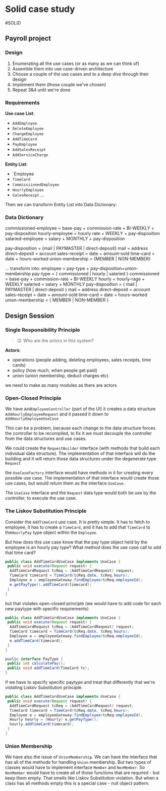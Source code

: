 # Solid case study

#SOLID

## Payroll project

### Design

1. Enumerating all the use cases (or as many as we can think of)
2. Assemble them into use case-driven architecture
3. Choose a couple of the use cases and to a deep dive through their design
4. Implement them (those couple we've chosen)
5. Repeat 3&4 until we're done

### Requirements

**Use case List**:

- `AddEmployee`
- `DeleteEmployee`
- `ChangeEmployee`
- `AddTimeCard`
- `PayEmployee`
- `AddSalesReceipt`
- `AddServiceCharge`

**Entity List**:

- `Employee
- `TimeCard`
- `CommissiionedEmployee`
- `HourlyEmployee`
- `SalesReceipt`
...

Then we can transform Entity List into Data Dictionary:

### Data Dictionary

commissioned-employee = base-pay + commission-rate + BI-WEEKLY + pay-disposition
hourly-employee = hourly rate + WEEKLY + pay-disposition
salaried-employee = salary + MONTHLY + pay-disposition

pay-disposition = {mail | PAYMASTER | direct-deposit}
 mail = address
 direct-deposit = account
sales-receipt = date + amount-sold
time-card = date + hours-worked
union-membership  = {MEMBER | NON-MEMBER}

...
transform into:
employee = pay-type + pay-disposition+union-membership
 pay-type = { commissioned | hourly | salaried }
  commissioned = base-pay + commission-rate + BI-WEEKLY
  hourly = hourly-rage + WEEKLY
  salaried = salary + MONTHLY
 pay-disposition = { mail | PAYMASTER | direct-deposit }
  mail = address
  direct-deposit = account
 sales-receipt = date + amount-sold
 time-card = date + hours-worked
 union-membership = { MEMBER | NON-MEMBER }

## Design Session

### Single Responsibility Principle
>
> Q: Who are the actors in this system?

**Actors**:

- operations (people adding, deleting employees, sales receipts, time cards)
- policy (how much, when people get paid)
- union (union membership, deduct charges etc)

we need to make as many modules as there are actors

### Open-Closed Principle

We have `AddEmployeeController` (part of the UI) it creates a data structure `AddHourlyEmployeeRequest`
and it passed it down to `AddHourlyEmployeeUseCase`

This can be a problem, because each change to the data structure forces the controller to be recompiled,
to fix it we must decouple the controller from the data structures and use cases.

We could create the `RequestBuilder` interface (with methods that build each individual data structure).
The implementation of that interface will do the building and it will return those data structures
under the degenerate type `Request`

the `UseCaseFactory` interface would have methods in it for creating every possible use case.
The implementation of that interface would create those use cases, but would return them as the interface `UseCase`.

The `UseCase` interface and the `Request` data type would both be use by the controller, to execute the use case.

### The Liskov Substitution Principle

Consider the `AddTimeCard` use case. It is pretty simple. It has to fetch to employee, it has to create a `TimeCard`,
and it has to add that `TimeCard` to the`HourlyPay` type object within the `Employee`.

But how does this use case know that the pay type object held by the employee is an hourly pay type?
What method does the use case call to add that time card?

```java
public class AddTimeCardUseCase implements UseCase {
 public void execute(Request request) {
  AddTimeCardRequest tcReq = (AddTimeCardRequest) request;
  TimeCard timecard = TimeCard(tcReq.date, tcReq.hours);
  Employee e = employeeGateway.findEmployee(tcReq.employeeId);
  e.getPayType().addTimeCard(timecard);
 }
}
```

but that violates open-closed principle (we would have to add code for each new paytype with specific requirements)

```java
public class AddTimeCardUseCase implements UseCase {
 public void execute(Request request) {
  AddTimeCardRequest tcReq = (AddTimeCardRequest) request;
  TimeCard timecard = TimeCard(tcReq.date, tcReq.hours);
  Employee e = employeeGateway.findEmployee(tcReq.employeeId);
  e.addTimeCard(timecard);
 }
}

puvlic interface PayType {
 public int calculatePay();
 public void addTimeCard(TimeCard tc);
}
```

if we have to specify specific paytype and treat that differently that we're violating Liskov Substitution principle.

```java
public class AddTimeCardUseCase implements UseCase {
 public void execute(Request request) {
  AddTimeCardRequest tcReq = (AddTimeCardRequest) request;
  TimeCard timecard = TimeCard(tcReq.date, tcReq.hours);
  Employee e = employeeGateway.findEmployee(tcReq.employeeId);
  Hourly hourly = (Hourly) e.getPayType();
  hourly.addTimeCard(timecard);
 }
}
```

### Union Membership

We have also the issue of `UnionMembership`. We can have the interface that has all of the methods
for handling `Union` membership. But two types of classes would have to implement interface `Member` and `NonMember`.
So `NonMember` would have to create all of those functions that are required - but keep them empty.
That smells like Liskov Substitution violation. 
But when a class has all methods empty this is a special case - null object pattern.
